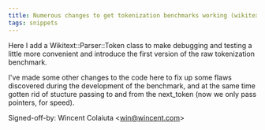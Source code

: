 ```yaml
---
title: Numerous changes to get tokenization benchmarks working (wikitext, 1d6b2f1)
tags: snippets
---
```


Here I add a Wikitext::Parser::Token class to make debugging and testing a little more convenient and introduce the first version of the raw tokenization benchmark.

I've made some other changes to the code here to fix up some flaws discovered during the development of the benchmark, and at the same time gotten rid of stucture passing to and from the next_token (now we only pass pointers, for speed).

Signed-off-by: Wincent Colaiuta &lt;win@wincent.com&gt;
